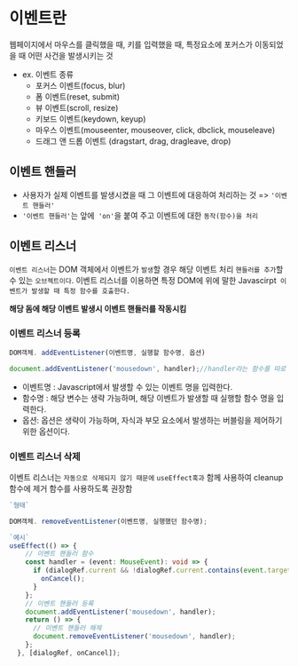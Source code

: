 # 이벤트란
웹페이지에서 마우스를 클릭했을 때, 키를 입력했을 때, 특정요소에 포커스가 이동되었을 때 어떤 사건을 발생시키는 것 
* ex. 이벤트 종류
    * 포커스 이벤트(focus, blur)
    * 폼 이벤트(reset, submit)
    * 뷰 이벤트(scroll, resize)
    * 키보드 이벤트(keydown, keyup)  
    * 마우스 이벤트(mouseenter, mouseover, click, dbclick, mouseleave)  
    * 드래그 앤 드롭 이벤트 (dragstart, drag, dragleave, drop)

## 이벤트 핸들러
* 사용자가 실제 이벤트를 발생시켰을 때 그 이벤트에 대응하여 처리하는 것  =>  `'이벤트 핸들러'`
* `'이벤트 핸들러'`는 앞에` 'on'`을 붙여 주고 이벤트에 대한 `동작(함수)을 처리 `

## 이벤트 리스너

`이벤트 리스너`는 DOM 객체에서 이벤트가 `발생`할 경우 해당 이벤트 처리 `핸들러를 추가`할 수 있는 `오브젝트이다`.
이벤트 리스너를 이용하면 특정 DOM에 위에 말한 Javascirpt` 이벤트가 발생할 때 특정 함수를 호출한다.`    

**해당 돔에 해당 이벤트 발생시 이벤트 핸들러를 작동시킴**

### 이벤트 리스너 등록
```typescript
DOM객체. addEventListener(이벤트명, 실행할 함수명, 옵션)

document.addEventListener('mousedown', handler);//handler라는 함수를 따로 생성
```
* 이벤트명 : Javascript에서 발생할 수 있는 이벤트 명을 입력한다.
* 함수명 : 해당 변수는 생략 가능하며, 해당 이벤트가 발생할 때 실행할 함수 명을 입력한다.
* 옵션: 옵션은 생략이 가능하며, 자식과 부모 요소에서 발생하는 버블링을 제어하기 위한 옵션이다.
### 이벤트 리스너 삭제
이벤트 리스너는 `자동으로 삭제되지 않기 때문에` `useEffect훅과` 함께 사용하여 cleanup함수에 제거 함수를 사용하도록 권장함
```typescript
`형태`

DOM객체. removeEventListener(이벤트명, 실행했던 함수명);

`예시`
useEffect(() => {
    // 이벤트 핸들러 함수
    const handler = (event: MouseEvent): void => {
      if (dialogRef.current && !dialogRef.current.contains(event.target as Node)) {
        onCancel();
      }
    };
    // 이벤트 핸들러 등록
    document.addEventListener('mousedown', handler);
    return () => {
      // 이벤트 핸들러 해제
      document.removeEventListener('mousedown', handler);
    };
  }, [dialogRef, onCancel]);
```




